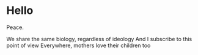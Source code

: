 # Hello
Peace.


We share the same biology, regardless of ideology
And I subscribe to this point of view
Everywhere, mothers love their children too

